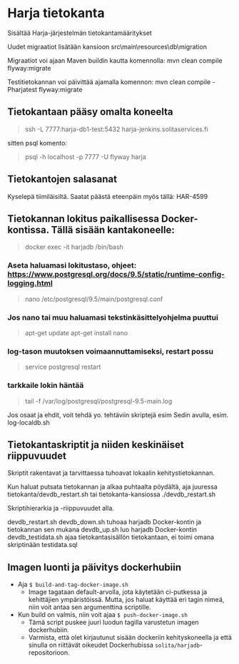 # Harja tietokanta

Sisältää Harja-järjestelmän tietokantamääritykset

Uudet migraatiot lisätään kansioon src\main\resources\db\migration

Migraatiot voi ajaan Maven buildin kautta komennolla: mvn clean compile flyway:migrate

Testitietokannan voi päivittää ajamalla komennon: mvn clean compile -Pharjatest flyway:migrate

## Tietokantaan pääsy omalta koneelta

> ssh -L 7777:harja-db1-test:5432 harja-jenkins.solitaservices.fi

sitten psql komento:

> psql -h localhost -p 7777 -U flyway harja

## Tietokantojen salasanat

Kyselepä tiimiläisiltä. Saatat päästä eteenpäin myös tällä: HAR-4599

## Tietokannan lokitus paikallisessa Docker-kontissa. Tällä sisään kantakoneelle:
> docker exec -it harjadb /bin/bash
### Aseta haluamasi lokitustaso, ohjeet: https://www.postgresql.org/docs/9.5/static/runtime-config-logging.html
> nano /etc/postgresql/9.5/main/postgresql.conf
### Jos nano tai muu haluamasi tekstinkäsittelyohjelma puuttui
> apt-get update
> apt-get install nano
### log-tason muutoksen voimaannuttamiseksi, restart possu
> service postgresql restart
### tarkkaile lokin häntää
> tail -f /var/log/postgresql/postgresql-9.5-main.log

Jos osaat ja ehdit, voit tehdä yo. tehtäviin skriptejä esim Sedin avulla, esim. log-localdb.sh

## Tietokantaskriptit ja niiden keskinäiset riippuvuudet

Skriptit rakentavat ja tarvittaessa tuhoavat lokaalin kehitystietokannan.

Kun haluat putsata tietokannan ja alkaa puhtaalta pöydältä, 
aja juuressa tietokanta/devdb_restart.sh tai tietokanta-kansiossa ./devdb_restart.sh

Skriptihierarkia ja -riippuvuudet alla.

devdb_restart.sh
    devdb_down.sh tuhoaa harjadb Docker-kontin ja tietokannan sen mukana
    devdb_up.sh luo harjadb Docker-kontin 
        devdb_testidata.sh ajaa tietokantasisällön tietokantaan, ei toimi omana skriptinään
            testidata.sql

## Imagen luonti ja päivitys dockerhubiin
* Aja `$ build-and-tag-docker-image.sh`
    * Image tagataan default-arvolla, jota käytetään ci-putkessa ja kehittäjien ympäristöissä.
      Mutta, jos haluat käyttää eri tagin nimeä, niin voit antaa sen argumenttina scriptille.
* Kun build on valmis, niin voit ajaa `$ push-docker-image.sh`
    * Tämä script puskee juuri luodun tagilla varustetun imagen dockerhubiin.
    * Varmista, että olet kirjautunut sisään dockeriin kehityskoneella ja että sinulla
      on riittävät oikeudet Dockerhubissa `solita/harjadb`-repositorioon.
